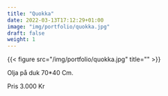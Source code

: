 ```yaml
---
title: "Quokka"
date: 2022-03-13T17:12:29+01:00
image: "img/portfolio/quokka.jpg"
draft: false
weight: 1
---
```

{{< figure src="/img/portfolio/quokka.jpg" title="" >}}

Olja på duk 70*40 Cm.  

Pris 3.000 Kr